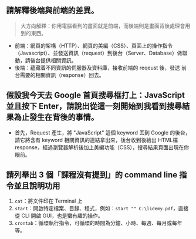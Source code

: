 ## 請解釋後端與前端的差異。

> 大方向解釋：你用電腦看到的畫面就是前端，而後端則是畫面背後處理會用到的東西。

- 前端：網頁的架構（HTTP）、網頁的美編（CSS）、頁面上的操作指令（Javascript）、並發送資訊（request）到後台（Server、Database）做聯動，請後台提供相關資訊。
- 後端：蘊藏着不同資訊的伺服器及資料庫，接收前端的 reqeust 後，發送 前台需要的相關資訊（response）回去。


## 假設我今天去 Google 首頁搜尋框打上：JavaScript 並且按下 Enter，請說出從這一刻開始到我看到搜尋結果為止發生在背後的事情。

- 首先，Request 產生，將 "JavaScript" 這個 keyword 丟到 Google 的後台，請它將含有 keyword 相關資訊的連結拿出來，後台收到後給出 HTML檔 response，經過瀏覽器解析後加上美編功能（CSS），搜尋結果頁面出現在你眼前。


## 請列舉出 3 個「課程沒有提到」的 command line 指令並且說明功用

1. `cat`：將文件印在 Terminal 上
2. `start`：開啟特定檔案、目錄、程式，例如：`start "" C:\lidemy.pdf`，直接從 CLI 開啟 GUI，也是蠻有趣的操作。
3. `crontab`：循環執行指令，可循環的時間為分鐘、小時、每週、每月或每年等。